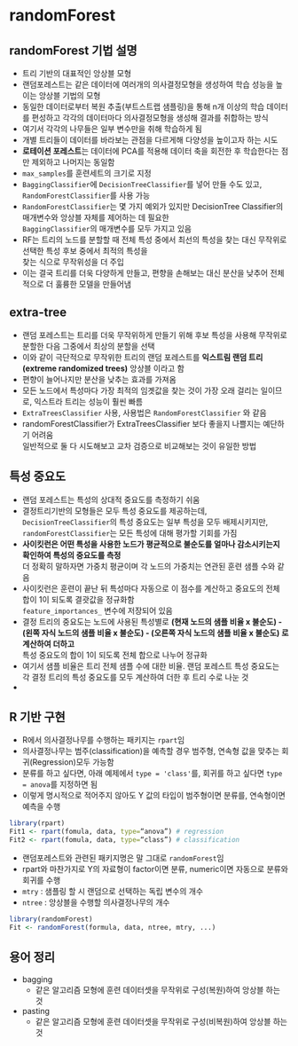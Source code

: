 # randomForest
## randomForest 기법 설명
- 트리 기반의 대표적인 앙상블 모형
- 랜덤포레스트는 같은 데이터에 여러개의 의사결정모형을 생성하여 학습 성능을 높이는 앙상블 기법의 모형
- 동일한 데이터로부터 복원 추출(부트스트랩 샘플링)을 통해 n개 이상의 학습 데이터를 편성하고 각각의 데이터마다 의사결정모형을 생성해 결과를 취합하는 방식
- 여기서 각각의 나무들은 일부 변수만을 취해 학습하게 됨
- 개별 트리들이 데이터를 바라보는 관점을 다르게해 다양성을 높이고자 하는 시도
- <b>로테이션 포레스트</b>는 데이터에 PCA를 적용해 데이터 축을 회전한 후 학습한다는 점만 제외하고 나머지는 동일함
- `max_samples`를 훈련세트의 크기로 지정
- `BaggingClassifier`에 `DecisionTreeClassifier`를 넣어 만들 수도 있고, `RandomForestClassifier`를 사용 가능
- `RandomForestClassifier`는 몇 가지 예외가 있지만 DecisionTree Classifier의 매개변수와 앙상블 자체를 제어하는 데 필요한  
  `BaggingClassifier`의 매개변수를 모두 가지고 있음
- RF는 트리의 노드를 분할할 때 전체 특성 중에서 최선의 특성을 찾는 대신 무작위로 선택한 특성 후보 중에서 최적의 특성을  
  찾는 식으로 무작위성을 더 주입
- 이는 결국 트리를 더욱 다양하게 만들고, 편향을 손해보는 대신 분산을 낮추어 전체적으로 더 훌륭한 모델을 만들어냄

## extra-tree
- 랜덤 포레스트는 트리를 더욱 무작위하게 만들기 위해 후보 특성을 사용해 무작위로 분할한 다음 그중에서 최상의 분할을 선택
- 이와 같이 극단적으로 무작위한 트리의 랜덤 포레스트를 <b>익스트림 랜덤 트리(extreme randomized trees)</b> 앙상블 이라고 함
- 편향이 늘어나지만 분산을 낮추는 효과를 가져옴
- 모든 노드에서 특성마다 가장 최적의 임곗값을 찾는 것이 가장 오래 걸리는 일이므로, 익스트라 트리는 성능이 훨씬 빠름
- `ExtraTreesClassifier` 사용, 사용법은 `RandomForestClassifier` 와 같음
- randomForestClassifier가 ExtraTreesClassifier 보다 좋을지 나쁠지는 예단하기 어려움  
  일반적으로 둘 다 시도해보고 교차 검증으로 비교해보는 것이 유일한 방법

## 특성 중요도
- 랜덤 포레스트는 특성의 상대적 중요도를 측정하기 쉬움  
- 결정트리기반의 모형들은 모두 특성 중요도를 제공하는데, `DecisionTreeClassifier`의 특성 중요도는 일부 특성을 모두 배제시키지만,  
  `randomForestClassifier`는 모든 특성에 대해 평가할 기회를 가짐
- <b>사이킷런은 어떤 특성을 사용한 노드가 평균적으로 불순도를 얼마나 감소시키는지 확인하여 특성의 중요도를 측정</b>  
  더 정확히 말하자면 가중치 평균이며 각 노드의 가중치는 연관된 훈련 샘플 수와 같음
- 사이킷런은 훈련이 끝난 뒤 특성마다 자동으로 이 점수를 계산하고 중요도의 전체 합이 1이 되도록 결괏값을 정규화함  
  `feature_importances_` 변수에 저장되어 있음
- 결정 트리의 중요도는 노드에 사용된 특성별로 <b>(현재 노드의 샘플 비율 x 불순도) - (왼쪽 자식 노드의 샘플 비율 x 불순도) - (오른쪽 자식 노드의 샘플 비율 x 불순도) 로 계산하여 더하고</b>  
  특성 중요도의 합이 1이 되도록 전체 합으로 나누어 정규화
- 여기서 샘플 비율은 트리 전체 샘플 수에 대한 비율. 랜덤 포레스트 특성 중요도는 각 결정 트리의 특성 중요도를 모두 계산하여 더한 후 트리 수로 나눈 것
- 

## R 기반 구현
- R에서 의사결정나무를 수행하는 패키지는 `rpart`임
- 의사결정나무는 범주(classification)을 예측할 경우 범주형, 연속형 값을 맞추는 회귀(Regression)모두 가능함
- 분류를 하고 싶다면, 아래 예제에서 `type = 'class'`를, 회귀를 하고 싶다면 `type = anova`를 지정하면 됨
- 이렇게 명시적으로 적어주지 않아도 Y 값의 타입이 범주형이면 분류를, 연속형이면 예측을 수행
~~~r
library(rpart)
Fit1 <- rpart(fomula, data, type=“anova”) # regression
Fit2 <- rpart(fomula, data, type=“class”) # classification
~~~
- 랜덤포레스트와 관련된 패키지명은 말 그대로 `randomForest`임
- rpart와 마찬가지로 Y의 자료형이 factor이면 분류, numeric이면 자동으로 분류와 회귀를 수행
- `mtry`  : 샘플링 할 시 랜덤으로 선택하는 독립 변수의 개수
- `ntree` : 앙상블을 수행할 의사결정나무의 개수
~~~r
library(randomForest)
Fit <- randomForest(formula, data, ntree, mtry, ...)
~~~

## 용어 정리
- bagging
  - 같은 알고리즘 모형에 훈련 데이터셋을 무작위로 구성(복원)하여 앙상블 하는 것
- pasting
  - 같은 알고리즘 모형에 훈련 데이터셋을 무작위로 구성(비복원)하여 앙상블 하는 것